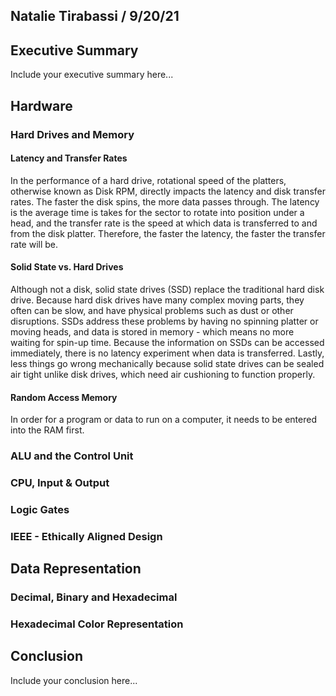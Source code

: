 ## Natalie Tirabassi / 9/20/21

## Executive Summary 
Include your executive summary here...

## Hardware
### Hard Drives and Memory
#### Latency and Transfer Rates
In the performance of a hard drive, rotational speed of the platters, otherwise known as Disk RPM, directly impacts the latency and disk transfer rates. The faster the disk spins, the more data passes through. The latency is the average time is takes for the sector to rotate into position under a head, and the transfer rate is the speed at which data is transferred to and from the disk platter. Therefore, the faster the latency, the faster the transfer rate will be.
#### Solid State vs. Hard Drives
Although not a disk, solid state drives (SSD) replace the traditional hard disk drive. Because hard disk drives have many complex moving parts, they often can be slow, and have physical problems such as dust or other disruptions. SSDs address these problems by having no spinning platter or moving heads, and data is stored in memory - which means no more waiting for spin-up time. Because the information on SSDs can be accessed immediately, there is no latency experiment when data is transferred. Lastly, less things go wrong mechanically because solid state drives can be sealed air tight unlike disk drives, which need air cushioning to function properly.
#### Random Access Memory
In order for a program or data to run on a computer, it needs to be entered into the RAM first. 
### ALU and the Control Unit
### CPU, Input & Output
### Logic Gates 
### IEEE - Ethically Aligned Design

## Data Representation
### Decimal, Binary and Hexadecimal
### Hexadecimal Color Representation

## Conclusion
Include your conclusion here...
